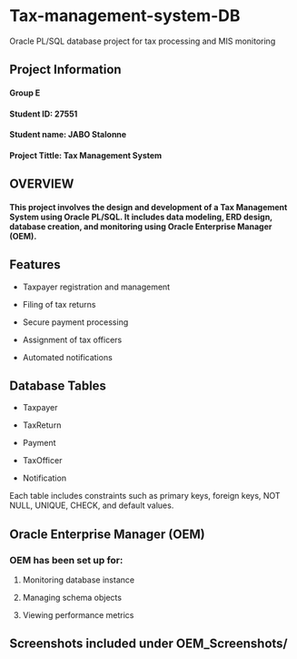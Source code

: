 # Tax-management-system-DB
Oracle PL/SQL database project for tax processing and MIS monitoring
## Project Information
#### Group E
#### Student ID: 27551
#### Student name: JABO Stalonne

#### Project Tittle: Tax Management System

## OVERVIEW

#### This project involves the design and development of a Tax Management System using Oracle PL/SQL. It includes data modeling, ERD design, database creation, and monitoring using Oracle Enterprise Manager (OEM).

## Features

- Taxpayer registration and management

- Filing of tax returns

- Secure payment processing

- Assignment of tax officers

- Automated notifications
  
## Database Tables

- Taxpayer

- TaxReturn

- Payment

- TaxOfficer

- Notification

Each table includes constraints such as primary keys, foreign keys, NOT NULL, UNIQUE, CHECK, and default values.

## Oracle Enterprise Manager (OEM)

### OEM has been set up for:

1. Monitoring database instance

2. Managing schema objects

3. Viewing performance metrics

## Screenshots included under OEM_Screenshots/
